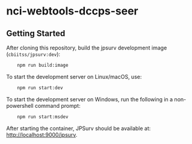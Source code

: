 # nci-webtools-dccps-seer

## Getting Started
After cloning this repository, build the jpsurv development image (`cbiitss/jpsurv:dev`):

```bash
    npm run build:image
```

To start the development server on Linux/macOS, use:

```bash
    npm run start:dev
```

To start the development server on Windows, run the following in a non-powershell command prompt:

```bash
    npm run start:msdev
```

After starting the container, JPSurv should be available at: [http://localhost:9000/jpsurv](http://localhost:9000/jpsurv).



